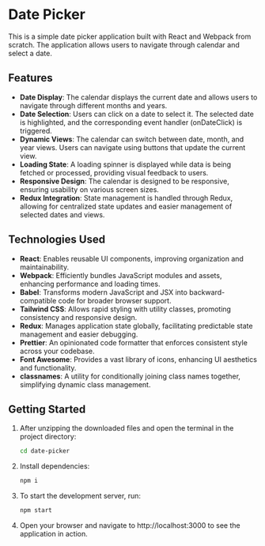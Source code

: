 # Date Picker

This is a simple date picker application built with React and Webpack from scratch. The application allows users to navigate through calendar and select a date.

## Features

- **Date Display**: The calendar displays the current date and allows users to navigate through different months and years.
- **Date Selection**: Users can click on a date to select it. The selected date is highlighted, and the corresponding event handler (onDateClick) is triggered.
- **Dynamic Views**: The calendar can switch between date, month, and year views. Users can navigate using buttons that update the current view.
- **Loading State**: A loading spinner is displayed while data is being fetched or processed, providing visual feedback to users.
- **Responsive Design**: The calendar is designed to be responsive, ensuring usability on various screen sizes.
- **Redux Integration**: State management is handled through Redux, allowing for centralized state updates and easier management of selected dates and views.

## Technologies Used

- **React**: Enables reusable UI components, improving organization and maintainability.
- **Webpack**: Efficiently bundles JavaScript modules and assets, enhancing performance and loading times.
- **Babel**: Transforms modern JavaScript and JSX into backward-compatible code for broader browser support.
- **Tailwind CSS**: Allows rapid styling with utility classes, promoting consistency and responsive design.
- **Redux**: Manages application state globally, facilitating predictable state management and easier debugging.
- **Prettier**: An opinionated code formatter that enforces consistent style across your codebase.
- **Font Awesome**: Provides a vast library of icons, enhancing UI aesthetics and functionality.
- **classnames**: A utility for conditionally joining class names together, simplifying dynamic class management.

## Getting Started

1. After unzipping the downloaded files and open the terminal in the project directory:

   ```bash
   cd date-picker
   ```

2. Install dependencies:

   ```bash
   npm i
   ```

3. To start the development server, run:

   ```bash
   npm start
   ```

4. Open your browser and navigate to http://localhost:3000 to see the application in action.
